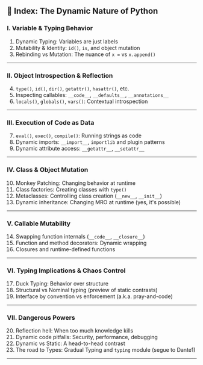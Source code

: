 ## 🧭 Index: The Dynamic Nature of Python

### **I. Variable & Typing Behavior**

1. Dynamic Typing: Variables are just labels
2. Mutability & Identity: `id()`, `is`, and object mutation
3. Rebinding vs Mutation: The nuance of `x =` vs `x.append()`

---

### **II. Object Introspection & Reflection**

4. `type()`, `id()`, `dir()`, `getattr()`, `hasattr()`, etc.
5. Inspecting callables: `__code__`, `__defaults__`, `__annotations__`
6. `locals()`, `globals()`, `vars()`: Contextual introspection

---

### **III. Execution of Code as Data**

7. `eval()`, `exec()`, `compile()`: Running strings as code
8. Dynamic imports: `__import__`, `importlib` and plugin patterns
9. Dynamic attribute access: `__getattr__`, `__setattr__`

---

### **IV. Class & Object Mutation**

10. Monkey Patching: Changing behavior at runtime
11. Class factories: Creating classes with `type()`
12. Metaclasses: Controlling class creation (`__new__`, `__init__`)
13. Dynamic inheritance: Changing MRO at runtime (yes, it's possible)

---

### **V. Callable Mutability**

14. Swapping function internals (`__code__`, `__closure__`)
15. Function and method decorators: Dynamic wrapping
16. Closures and runtime-defined functions

---

### **VI. Typing Implications & Chaos Control**

17. Duck Typing: Behavior over structure
18. Structural vs Nominal typing (preview of static contrasts)
19. Interface by convention vs enforcement (a.k.a. pray-and-code)

---

### **VII. Dangerous Powers**

20. Reflection hell: When too much knowledge kills
21. Dynamic code pitfalls: Security, performance, debugging
22. Dynamic vs Static: A head-to-head contrast
23. The road to Types: Gradual Typing and `typing` module (segue to Dante1)

---
